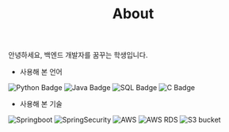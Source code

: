 ﻿---
layout: page
title: About
permalink: /about/
---

안녕하세요, 백엔드 개발자를 꿈꾸는 학생입니다.  

- 사용해 본 언어  

![Python Badge](https://img.shields.io/badge/Python-#3776AB?style=for-the-badge&logo=python&logoColor=black) 
![Java Badge](https://img.shields.io/badge/Java-#FF160B?style=for-the-badge&logo=jameson&logoColor=white) 
![SQL Badge](https://img.shields.io/badge/MYSQL-0696D7?style=for-the-badge&logo=mysql&logoColor=black) 
![C Badge](https://img.shields.io/badge/C++-E8E8E8?style=for-the-badge&logo=Cplusplus&logoColor=black)

- 사용해 본 기술  

![Springboot](https://img.shields.io/badge/SpringBoot-#3776AB?style=for-the-badge&logo=springboot&logoColor=white)
![SpringSecurity](https://img.shields.io/badge/SpringSecurity-#3776AB?style=for-the-badge&logo=springsecurity&logoColor=white)
![AWS](https://img.shields.io/badge/EC2-#FF9900?style=for-the-badge&logo=amazonec2&logoColor=white)
![AWS RDS](https://img.shields.io/badge/RDS-#527FFF?style=for-the-badge&logo=amazonrds&logoColor=white)
![S3 bucket](https://img.shields.io/badge/S3-#569A31?style=for-the-badge&logo=amazons3&logoColor=white)